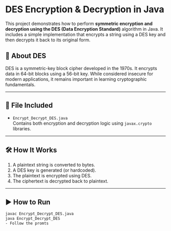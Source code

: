 # DES Encryption & Decryption in Java

This project demonstrates how to perform **symmetric encryption and decryption using the DES (Data Encryption Standard)** algorithm in Java. It includes a simple implementation that encrypts a string using a DES key and then decrypts it back to its original form.

## 🔐 About DES

DES is a symmetric-key block cipher developed in the 1970s. It encrypts data in 64-bit blocks using a 56-bit key. While considered insecure for modern applications, it remains important in learning cryptographic fundamentals.

---

## 📁 File Included

- `Encrypt_Decrypt_DES.java`  
  Contains both encryption and decryption logic using `javax.crypto` libraries.

---

## 🛠️ How It Works

1. A plaintext string is converted to bytes.
2. A DES key is generated (or hardcoded).
3. The plaintext is encrypted using DES.
4. The ciphertext is decrypted back to plaintext.

---

## ▶️ How to Run

```bash
javac Encrypt_Decrypt_DES.java
java Encrypt_Decrypt_DES
- Follow the promts
